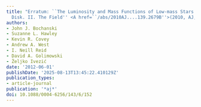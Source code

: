 ```yaml
---
title: "Erratum: ``The Luminosity and Mass Functions of Low-mass Stars in the Galactic
  Disk. II. The Field'' <A href=``/abs/2010AJ....139.2679B''>(2010, AJ, 139, 2679)</A>"
authors:
- John J. Bochanski
- Suzanne L. Hawley
- Kevin R. Covey
- Andrew A. West
- I. Neill Reid
- David A. Golimowski
- Željko Ivezić
date: '2012-06-01'
publishDate: '2025-08-13T13:45:22.410129Z'
publication_types:
- article-journal
publication: '*aj*'
doi: 10.1088/0004-6256/143/6/152
---
```

